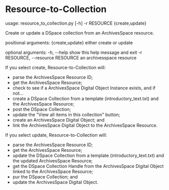 Resource-to-Collection
======================

usage: resource_to_collection.py [-h] -r RESOURCE {create,update}

Create or update a DSpace collection from an ArchivesSpace resource.

positional arguments:
  {create,update}       either create or update

optional arguments:
  -h, --help            show this help message and exit
  -r RESOURCE, --resource RESOURCE
                        an archivesspace resource
                        
If you select create, Resource-to-Collection will:
  * parse the ArchivesSpace Resource ID;
  * get the ArchivesSpace Resource;
  * check to see if a ArchivesSpace Digital Object Instance exists, and if not...
  * create a DSpace Collection from a template (introductory_text.txt) and the ArchivesSpace Resource;
  * post the DSpace Collection;
  * update the "View all items in this collection" button;
  * create an ArchivesSpace Digital Object; and 
  * link the ArchivesSpace Digital Object to the ArchivesSpace Resource.

If you select update, Resource-to-Collection will:
  * parse the ArchivesSpace Resource ID;
  * get the ArchivesSpace Resource;
  * update the DSpace Collection from a template (introductory_text.txt) and the updated ArchivesSpace Resource;
  * get the DSpace Collection Handle from the ArchivesSpace Digital Object linked to the ArchivesSpace Resource;
  * pur the DSpace Collection; and
  * update the ArchivesSpace Digital Object.
